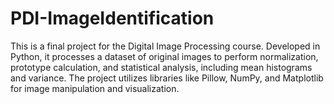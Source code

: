 # PDI-ImageIdentification
This is a final project for the Digital Image Processing course. Developed in Python, it processes a dataset of original images to perform normalization, prototype calculation, and statistical analysis, including mean histograms and variance. The project utilizes libraries like Pillow, NumPy, and Matplotlib for image manipulation and visualization.
